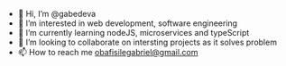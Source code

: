 - 👋 Hi, I’m @gabedeva
- 👀 I’m interested in web development, software engineering
- 🌱 I’m currently learning nodeJS, microservices and typeScript
- 💞️ I’m looking to collaborate on intersting projects as it solves problem
- 📫 How to reach me obafisilegabriel@gmail.com

<!---
gabedeva/gabedeva is a ✨ special ✨ repository because its `README.md` (this file) appears on your GitHub profile.
You can click the Preview link to take a look at your changes.
--->
